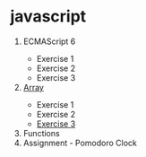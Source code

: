 # javascript
<ol>
   <li>ECMAScript 6</li>
   <ul>
       <li>Exercise 1</li>
       <li>Exercise 2</li>
       <li>Exercise 3</li>
   </ul>
   <li><a href="array.js">Array</a></li>
   <ul>
       <li>Exercise 1<a href="https://github.com/Akhras4/javascript- 
        A/blob/2cd09be6b40a23f932538440482ad7c9c7748bbb/array.js#L7"></a></li>
       <li>Exercise 2</li>
       <li><a href="https://github.com/Akhras4/javascript-A/blob/72616a20f15e2bdd54d10aca7332734e7e4ec67e/array.js#L7">Exercise 3</a></li>
   </ul>
   <li>Functions</li>
   <li>Assignment - Pomodoro Clock</li>
</ol>


